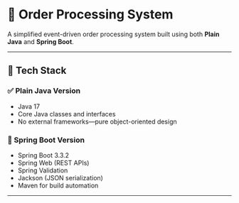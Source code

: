 # 🛒 Order Processing System

A simplified event-driven order processing system built using both **Plain Java** and **Spring Boot**. 

---

## 🚀 Tech Stack

### ✅ Plain Java Version
- Java 17
- Core Java classes and interfaces
- No external frameworks—pure object-oriented design

### 🌱 Spring Boot Version
- Spring Boot 3.3.2
- Spring Web (REST APIs)
- Spring Validation
- Jackson (JSON serialization)
- Maven for build automation

---

